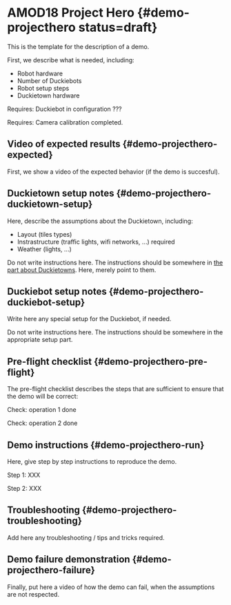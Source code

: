 # AMOD18 Project Hero {#demo-projecthero status=draft}

This is the template for the description of a demo.

First, we describe what is needed, including:

* Robot hardware
* Number of Duckiebots
* Robot setup steps
* Duckietown hardware

<div class='requirements' markdown="1">

Requires: Duckiebot in configuration ???

Requires: Camera calibration completed.

</div>

## Video of expected results {#demo-projecthero-expected}

First, we show a video of the expected behavior (if the demo is succesful).

## Duckietown setup notes {#demo-projecthero-duckietown-setup}

Here, describe the assumptions about the Duckietown, including:

* Layout (tiles types)
* Instrastructure (traffic lights, wifi networks, ...) required
* Weather (lights, ...)

Do not write instructions here. The instructions should be somewhere in [the part about Duckietowns](+opmanual_duckietown#duckietowns). Here, merely point to them.


## Duckiebot setup notes {#demo-projecthero-duckiebot-setup}

Write here any special setup for the Duckiebot, if needed.


Do not write instructions here. The instructions should be somewhere in the appropriate setup part.


## Pre-flight checklist {#demo-projecthero-pre-flight}

The pre-flight checklist describes the steps that are sufficient to
ensure that the demo will be correct:

Check: operation 1 done

Check: operation 2 done

## Demo instructions {#demo-projecthero-run}

Here, give step by step instructions to reproduce the demo.

Step 1: XXX

Step 2: XXX


## Troubleshooting {#demo-projecthero-troubleshooting}

Add here any troubleshooting / tips and tricks required.

## Demo failure demonstration {#demo-projecthero-failure}

Finally, put here a video of how the demo can fail, when the assumptions are not respected.
